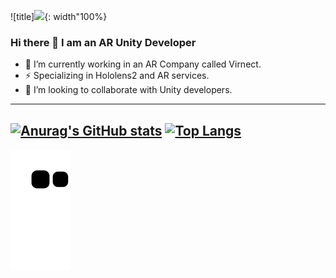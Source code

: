 ![title]<img src ="https://raw.githubusercontent.com/whiteibescu/whiteibescu/5b8ab91d2f600f5784958ec0314439c4e9bc17eb/Title.png">{: width"100%}
                                                                                                                        

### Hi there 👋 I am an AR Unity Developer
- 🔭 I’m currently working in an AR Company called Virnect.
- ⚡ Specializing in Hololens2 and AR services.
- 👯 I’m looking to collaborate with Unity developers.

---
[![Anurag's GitHub stats](https://github-readme-stats.vercel.app/api?username=whiteibescu)](https://github.com/anuraghazra/github-readme-stats) 
[![Top Langs](https://github-readme-stats.vercel.app/api/top-langs/?username=whiteibescu)](https://github.com/anuraghazra/github-readme-stats)
---
![snake gif](https://github.com/whiteibescu/whiteibescu/blob/output/github-contribution-grid-snake.svg)
<!--
**whiteibescu/whiteibescu** is a ✨ _special_ ✨ repository because its `README.md` (this file) appears on your GitHub profile.

Here are some ideas to get you started:


- 🤔 I’m looking for help with ...
- 💬 Ask me about ...
- 📫 How to reach me: ...
- 😄 Pronouns: ...

- 🌱 I’m currently learning Front End
-->
